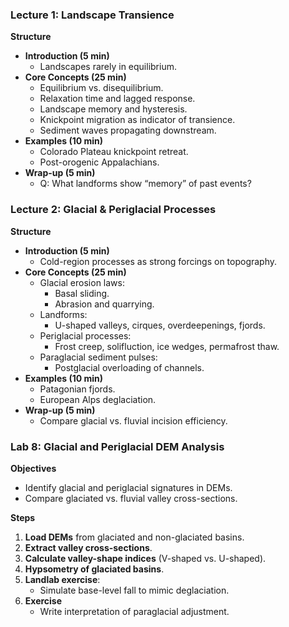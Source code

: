 ### Lecture 1: Landscape Transience
**Structure**
- **Introduction (5 min)**
  - Landscapes rarely in equilibrium.
- **Core Concepts (25 min)**
  - Equilibrium vs. disequilibrium.
  - Relaxation time and lagged response.
  - Landscape memory and hysteresis.
  - Knickpoint migration as indicator of transience.
  - Sediment waves propagating downstream.
- **Examples (10 min)**
  - Colorado Plateau knickpoint retreat.
  - Post-orogenic Appalachians.
- **Wrap-up (5 min)**
  - Q: What landforms show “memory” of past events?

### Lecture 2: Glacial & Periglacial Processes
**Structure**
- **Introduction (5 min)**
  - Cold-region processes as strong forcings on topography.
- **Core Concepts (25 min)**
  - Glacial erosion laws:
    - Basal sliding.
    - Abrasion and quarrying.
  - Landforms:
    - U-shaped valleys, cirques, overdeepenings, fjords.
  - Periglacial processes:
    - Frost creep, solifluction, ice wedges, permafrost thaw.
  - Paraglacial sediment pulses:
    - Postglacial overloading of channels.
- **Examples (10 min)**
  - Patagonian fjords.
  - European Alps deglaciation.
- **Wrap-up (5 min)**
  - Compare glacial vs. fluvial incision efficiency.

### Lab 8: Glacial and Periglacial DEM Analysis
**Objectives**
- Identify glacial and periglacial signatures in DEMs.
- Compare glaciated vs. fluvial valley cross-sections.

**Steps**
1. **Load DEMs** from glaciated and non-glaciated basins.
2. **Extract valley cross-sections**.
3. **Calculate valley-shape indices** (V-shaped vs. U-shaped).
4. **Hypsometry of glaciated basins**.
5. **Landlab exercise**:
   - Simulate base-level fall to mimic deglaciation.
6. **Exercise**
   - Write interpretation of paraglacial adjustment.
